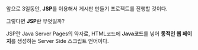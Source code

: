 앞으로 3일동안, **JSP**를 이용해서 게시판 만들기 프로젝트를 진행할 것이다.

그렇다면 **JSP**란 무엇일까?

JSP란 Java Server Pages의 약자로,
HTML코드에 **Java코드**를 넣어 **동적인 웹 페이지**를 생성하는 Server Side 스크립트 언어이다.
 
 
<!--stackedit_data:
eyJoaXN0b3J5IjpbLTExMzI3NjExOF19
-->